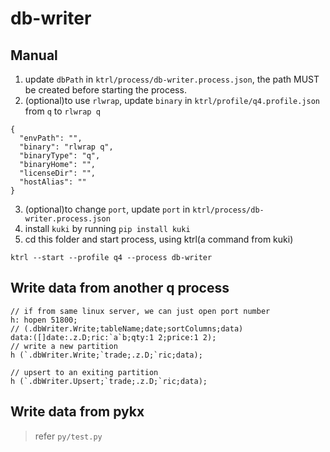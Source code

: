 # db-writer

## Manual

1. update `dbPath` in `ktrl/process/db-writer.process.json`, the path MUST be created before starting the process.
2. (optional)to use `rlwrap`, update `binary` in `ktrl/profile/q4.profile.json` from `q` to `rlwrap q`

```
{
  "envPath": "",
  "binary": "rlwrap q",
  "binaryType": "q",
  "binaryHome": "",
  "licenseDir": "",
  "hostAlias": ""
}
```

3. (optional)to change `port`, update `port` in `ktrl/process/db-writer.process.json`
4. install `kuki` by running `pip install kuki`
5. cd this folder and start process, using ktrl(a command from kuki)

```
ktrl --start --profile q4 --process db-writer
```

## Write data from another q process

```
// if from same linux server, we can just open port number
h: hopen 51800;
// (.dbWriter.Write;tableName;date;sortColumns;data)
data:([]date:.z.D;ric:`a`b;qty:1 2;price:1 2);
// write a new partition
h (`.dbWriter.Write;`trade;.z.D;`ric;data);

// upsert to an exiting partition
h (`.dbWriter.Upsert;`trade;.z.D;`ric;data);

```

## Write data from pykx

> refer `py/test.py`
